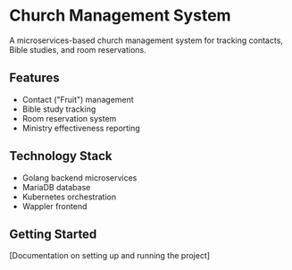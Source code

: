 # Church Management System

A microservices-based church management system for tracking contacts, Bible studies, and room reservations.

## Features

- Contact ("Fruit") management
- Bible study tracking
- Room reservation system
- Ministry effectiveness reporting

## Technology Stack

- Golang backend microservices
- MariaDB database
- Kubernetes orchestration
- Wappler frontend

## Getting Started

[Documentation on setting up and running the project]
